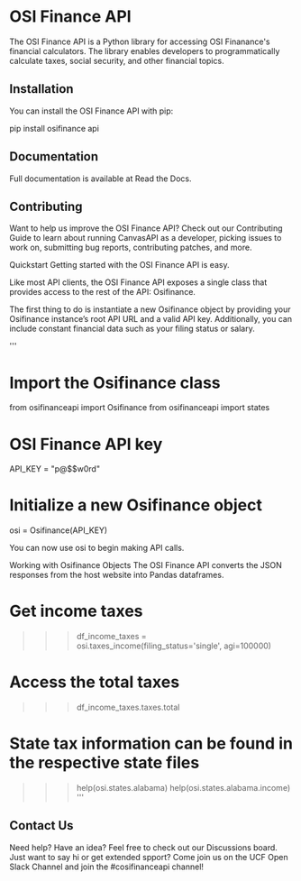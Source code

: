 # OSI Finance API

The OSI Finance API is a Python library for accessing OSI Finanance's financial calculators. The library enables developers to programmatically calculate taxes, social security, and other financial topics.

## Installation
You can install the OSI Finance API with pip:

pip install osifinance api

## Documentation
Full documentation is available at Read the Docs.

## Contributing
Want to help us improve the OSI Finance API? Check out our Contributing Guide to learn about running CanvasAPI as a developer, picking issues to work on, submitting bug reports, contributing patches, and more.

Quickstart
Getting started with the OSI Finance API is easy.

Like most API clients, the OSI Finance API exposes a single class that provides access to the rest of the API: Osifinance.

The first thing to do is instantiate a new Osifinance object by providing your Osifinance instance’s root API URL and a valid API key. Additionally, you can include constant financial data such as your filing status or salary.

'''
# Import the Osifinance class
from osifinanceapi import Osifinance
from osifinanceapi import states

# OSI Finance API key
API_KEY = "p@$$w0rd"

# Initialize a new Osifinance object
osi = Osifinance(API_KEY)

You can now use osi to begin making API calls.

Working with Osifinance Objects
The OSI Finance API converts the JSON responses from the host website into Pandas dataframes.

# Get income taxes
>>> df_income_taxes = osi.taxes_income(filing_status='single', agi=100000)

# Access the total taxes
>>> df_income_taxes.taxes.total

# State tax information can be found in the respective state files
>>> help(osi.states.alabama)
>>> help(osi.states.alabama.income)
'''

## Contact Us
Need help? Have an idea? Feel free to check out our Discussions board. Just want to say hi or get extended spport? Come join us on the UCF Open Slack Channel and join the #cosifinanceapi channel!
